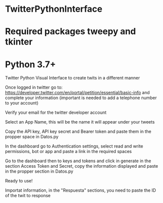 # TwitterPythonInterface
# Required packages tweepy and tkinter
# Python 3.7+
Twitter Python Visual Interface to create twits in a different manner



Once logged in twitter go to: https://developer.twitter.com/en/portal/petition/essential/basic-info and complete your information (important is needed to add a telephone number to your account)

Verify your email for the twitter developer account

Select an App Name, this will be the name it will appear under your tweets

Copy the API key, API key secret and Bearer token and paste them in the propper space in Datos.py

In the dashboard go to Authentication settings, select read and write permissions, bot or app and paste a link in the required spaces

Go to the dashboard then to keys and tokens and click in generate in the section Access Token and Secret, copy the information displayed and paste in the propper section in Datos.py

Ready to use!

Importat information, in the "Respuesta" sections, you need to paste the ID of the twit to response
